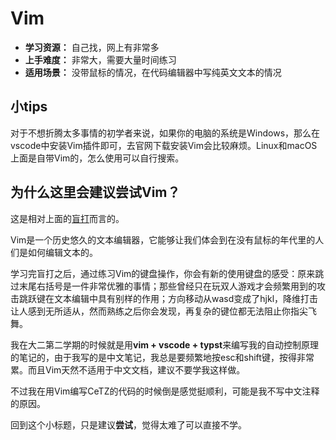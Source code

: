 # Vim

- **学习资源：** 自己找，网上有非常多
- **上手难度：** 非常大，需要大量时间练习
- **适用场景：** 没带鼠标的情况，在代码编辑器中写纯英文文本的情况

## 小tips
对于不想折腾太多事情的初学者来说，如果你的电脑的系统是Windows，那么在vscode中安装Vim插件即可，去官网下载安装Vim会比较麻烦。Linux和macOS上面是自带Vim的，怎么使用可以自行搜索。

## 为什么这里会建议尝试Vim？
这是相对上面的[盲打](./Touch%20Typing.md)而言的。

Vim是一个历史悠久的文本编辑器，它能够让我们体会到在没有鼠标的年代里的人们是如何编辑文本的。

学习完盲打之后，通过练习Vim的键盘操作，你会有新的使用键盘的感受：原来跳过末尾右括号是一件非常优雅的事情；那些曾经只在玩双人游戏才会频繁用到的攻击跳跃键在文本编辑中具有别样的作用；方向移动从wasd变成了hjkl，降维打击让人感到无所适从，然而熟练之后你会发现，再复杂的键位都无法阻止你指尖飞舞。

我在大二第二学期的时候就是用**vim + vscode + typst**来编写我的自动控制原理的笔记的，由于我写的是中文笔记，我总是要频繁地按esc和shift键，按得非常累。而且Vim天然不适用于中文文档，建议不要学我这样做。

不过我在用Vim编写CeTZ的代码的时候倒是感觉挺顺利，可能是我不写中文注释的原因。

回到这个小标题，只是建议**尝试**，觉得太难了可以直接不学。